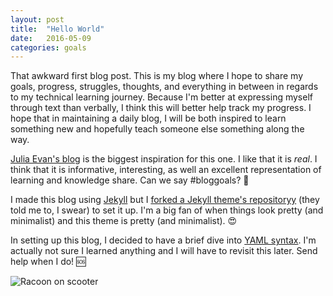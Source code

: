 ```yaml
---
layout: post
title:  "Hello World"
date:   2016-05-09
categories: goals
---
```

That awkward first blog post. This is my blog where I hope to share my goals, progress, struggles, thoughts, and everything in between in regards to my technical learning journey. Because I'm better at expressing myself through text than verbally, I think this will better help track my progress. I hope that in maintaining a daily blog, I will be both inspired to learn something new and hopefully teach someone else something along the way.

[Julia Evan's blog](http://jvns.ca/) is the biggest inspiration for this one. I like that it is _real_. I think that it is informative, interesting, as well an excellent representation of learning and knowledge share. Can we say #bloggoals? 🙌

I made this blog using [Jekyll](https://jekyllrb.com/) but I [forked a Jekyll theme's repositoryy](https://github.com/DavidForster/strata-jekyll) (they told me to, I swear) to set it up. I'm a big fan of when things look pretty (and minimalist) and this theme is pretty (and minimalist). 😍

In setting up this blog, I decided to have a brief dive into [YAML syntax](https://en.wikipedia.org/wiki/YAML). I'm actually not sure I learned anything and I will have to revisit this later. Send help when I do! 🆘

![Racoon on scooter](http://i.giphy.com/z0ioCfDnxx3TW.gif)
